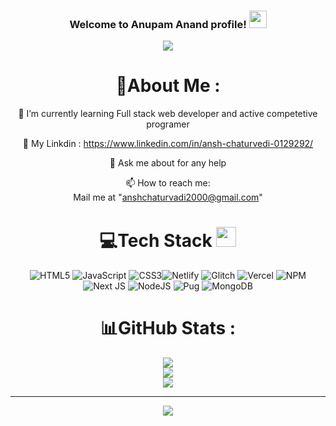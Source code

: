 <h3 align="center">
  Welcome to Anupam Anand profile!
  <img src="https://media.giphy.com/media/hvRJCLFzcasrR4ia7z/giphy.gif" width="28">
</h3>
<p align="center">
  <a href="https://github.com/anupam52"><img src="https://readme-typing-svg.herokuapp.com?color=%2336BCF7&center=true&vCenter=true&lines=Hi+%2C+welcome+to+my+Github+page;I+am+Anupam+Anand;I+am+a+B.Tech+student;Full+Stack+Developer;3C3"></a>
</p 


---
<div align="center">
  
# 💫About Me :
  
🌱 I’m currently learning Full stack web developer and active competetive programer 

 👯 My Linkdin : https://www.linkedin.com/in/ansh-chaturvedi-0129292/

 💬 Ask me about for any help

 📫 How to reach me:  
  Mail me at "anshchaturvadi2000@gmail.com"  
  


# 💻Tech Stack <img src = "https://media2.giphy.com/media/QssGEmpkyEOhBCb7e1/giphy.gif?cid=ecf05e47a0n3gi1bfqntqmob8g9aid1oyj2wr3ds3mg700bl&rid=giphy.gif" width = 32px> 
![HTML5](https://img.shields.io/badge/html5-%23E34F26.svg?style=for-the-badge&logo=html5&logoColor=white) ![JavaScript](https://img.shields.io/badge/javascript-%23323330.svg?style=for-the-badge&logo=javascript&logoColor=%23F7DF1E) ![CSS3](https://img.shields.io/badge/css3-%231572B6.svg?style=for-the-badge&logo=css3&logoColor=white)![Netlify](https://img.shields.io/badge/netlify-%23000000.svg?style=for-the-badge&logo=netlify&logoColor=#00C7B7) ![Glitch](https://img.shields.io/badge/glitch-%233333FF.svg?style=for-the-badge&logo=glitch&logoColor=white) ![Vercel](https://img.shields.io/badge/vercel-%23000000.svg?style=for-the-badge&logo=vercel&logoColor=white) ![NPM](https://img.shields.io/badge/NPM-%23000000.svg?style=for-the-badge&logo=npm&logoColor=white) ![Next JS](https://img.shields.io/badge/Next-black?style=for-the-badge&logo=next.js&logoColor=white) ![NodeJS](https://img.shields.io/badge/node.js-6DA55F?style=for-the-badge&logo=node.js&logoColor=white) ![Pug](https://img.shields.io/badge/Pug-FFF?style=for-the-badge&logo=pug&logoColor=A86454)  ![MongoDB](https://img.shields.io/badge/MongoDB-%234ea94b.svg?style=for-the-badge&logo=mongodb&logoColor=white) 
# 📊GitHub Stats :
![](https://github-readme-stats.vercel.app/api?username=anupam52&theme=radical&hide_border=false&include_all_commits=false&count_private=false)<br/>
![](https://github-readme-streak-stats.herokuapp.com/?user=anupam52&theme=radical&hide_border=false)<br/>
![](https://github-readme-stats.vercel.app/api/top-langs/?username=anupam52&theme=radical&hide_border=false&include_all_commits=false&count_private=false&layout=compact)

---
![](https://komarev.com/ghpvc/?username=Anchc1&label=Visitors+Count&color=brightgreen)
</div>
